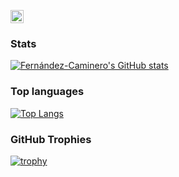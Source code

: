 <!--
<img src='https://cdn.jsdelivr.net/npm/@programming-languages-logos/html@0.0.1/html.svg' alt='HTML'>
<img src='javascript.svg' alt='JavaScript'>
<img src='https://github.com/abrahamcalf/programming-languages-logos/blob/master/src/ruby/ruby.svg' alt='Ruby'>
-->

<a href="https://developer.mozilla.org/en-US/docs/Web/JavaScript" title="JavaScript"><img src="https://github.com/get-icon/geticon/raw/master/icons/javascript.svg" alt="JavaScript" width="21px" height="21px"></a>

### Stats

[![Fernández-Caminero's GitHub stats](https://github-readme-stats.vercel.app/api?username=fdezcaminero)](https://github.com/anuraghazra/github-readme-stats)

### Top languages

[![Top Langs](https://github-readme-stats.vercel.app/api/top-langs/?username=fdezcaminero)](https://github.com/anuraghazra/github-readme-stats)

### GitHub Trophies

[![trophy](https://github-profile-trophy.vercel.app/?username=fdezcaminero)](https://github.com/ryo-ma/github-profile-trophy)
